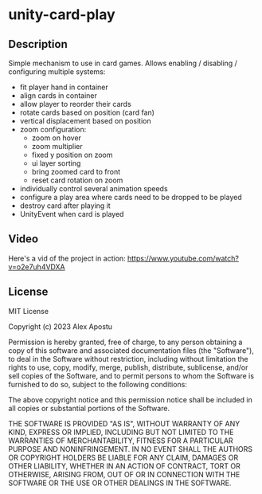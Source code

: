 # unity-card-play

## Description

Simple mechanism to use in card games. Allows enabling / disabling / configuring multiple systems:
- fit player hand in container
- align cards in container
- allow player to reorder their cards
- rotate cards based on position (card fan)
- vertical displacement based on position
- zoom configuration:
  - zoom on hover
  - zoom multiplier
  - fixed y position on zoom
  - ui layer sorting
  - bring zoomed card to front
  - reset card rotation on zoom
- individually control several animation speeds
- configure a play area where cards need to be dropped to be played
- destroy card after playing it
- UnityEvent when card is played

## Video
Here's a vid of the project in action: https://www.youtube.com/watch?v=o2e7uh4VDXA

## License
MIT License

Copyright (c) 2023 Alex Apostu

Permission is hereby granted, free of charge, to any person obtaining a copy
of this software and associated documentation files (the "Software"), to deal
in the Software without restriction, including without limitation the rights
to use, copy, modify, merge, publish, distribute, sublicense, and/or sell
copies of the Software, and to permit persons to whom the Software is
furnished to do so, subject to the following conditions:

The above copyright notice and this permission notice shall be included in all
copies or substantial portions of the Software.

THE SOFTWARE IS PROVIDED "AS IS", WITHOUT WARRANTY OF ANY KIND, EXPRESS OR
IMPLIED, INCLUDING BUT NOT LIMITED TO THE WARRANTIES OF MERCHANTABILITY,
FITNESS FOR A PARTICULAR PURPOSE AND NONINFRINGEMENT. IN NO EVENT SHALL THE
AUTHORS OR COPYRIGHT HOLDERS BE LIABLE FOR ANY CLAIM, DAMAGES OR OTHER
LIABILITY, WHETHER IN AN ACTION OF CONTRACT, TORT OR OTHERWISE, ARISING FROM,
OUT OF OR IN CONNECTION WITH THE SOFTWARE OR THE USE OR OTHER DEALINGS IN THE
SOFTWARE.
